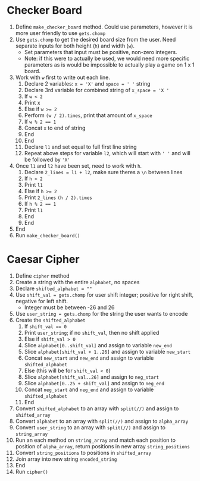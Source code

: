 # Checker Board

1. Define `make_checker_board` method. Could use parameters, however it is more user friendly to use `gets.chomp`
1. Use `gets.chomp` to get the desired board size from the user. Need separate inputs for both height (`h`) and width (`w`).
   - Set parameters that input must be positive, non-zero integers.
   - Note: if this were to actually be used, we would need more specific parameters as is would be impossible to actually play a game on 1 x 1 board.
1. Work with `w` first to write out each line.
   1. Declare 2 variables: `x = 'X'` and `space = ' '` string
   1. Declare 3rd variable for combined string of `x_space = 'X '`
   1. If `w < 2`
   1. Print x
   1. Else if `w >= 2`
   1. Perform `(w / 2).times`, print that amount of `x_space`
   1. If `w % 2 == 1`
   1. Concat `x` to end of string
   1. End
   1. End
   1. Declare `l1` and set equal to full first line string
   1. Repeat above steps for variable `l2`, which will start with `' '` and will be followed by `'X'`
1. Once `l1` and `l2` have been set, need to work with `h`.
   1. Declare `2_lines = l1 + l2`, make sure theres a `\n` between lines
   1. If `h < 2`
   1. Print `l1`
   1. Else if `h >= 2`
   1. Print `2_lines` `(h / 2).times`
   1. If `h % 2 == 1`
   1. Print `l1`
   1. End
   1. End
1. End
1. Run `make_checker_board()`


# Caesar Cipher

1. Define `cipher` method
1. Create a string with the entire `alphabet`, no spaces
1. Declare `shifted_alphabet = ""`
1. Use `shift_val = gets.chomp` for user shift integer; positive for right shift, negative for left shift.
   - Integer must be between -26 and 26
1. Use `user_string = gets.chomp` for the string the user wants to encode
1. Create the `shifted_alphabet`
   1. If `shift_val == 0`
   1. Print `user_string`; if no `shift_val`, then no shift applied
   1. Else if `shift_val > 0`
   1. Slice `alphabet[0..shift_val]` and assign to variable `new_end`
   1. Slice `alphabet[shift_val + 1..26]` and assign to variable `new_start`
   1. Concat `new_start` and `new_end` and assign to variable `shifted_alphabet`
   1. Else  (this will be for `shift_val < 0`)
   1. Slice `alphabet[shift_val..26]` and assign to `neg_start`
   1. Slice `alphabet[0..25 + shift_val]` and assign to `neg_end`
   1. Concat `neg_start` and `neg_end` and assign to variable `shifted_alphabet`
   1. End
1. Convert `shifted_alphabet` to an array with `split(//)` and assign to `shifted_array`
1. Convert `alphabet` to an array with `split(//)` and assign to `alpha_array`
1. Convert `user_string` to an array with `split(//)` and assign to `string_array`
1. Run an each method on `string_array` and match each position to position of `alpha_array`, return positions in new array `string_positions`
1. Convert `string_positions` to positions in `shifted_array`
1. Join array into new string `encoded_string`
1. End
1. Run `cipher()`
